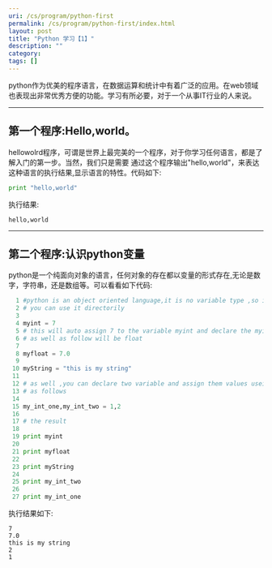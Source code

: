 ```yaml
---
uri: /cs/program/python-first
permalink: /cs/program/python-first/index.html
layout: post
title: "Python 学习【1】"
description: ""
category:
tags: []
---
```


python作为优美的程序语言，在数据运算和统计中有着广泛的应用。在web领域也表现出非常优秀方便的功能。学习有所必要，对于一个从事IT行业的人来说。<br/>

--------
## 第一个程序:Hello,world。

hellowolrd程序，可谓是世界上最完美的一个程序，对于你学习任何语言，都是了解入门的第一步。当然，我们只是需要
通过这个程序输出"hello,world"，来表达这种语言的执行结果,显示语言的特性。代码如下:

```python
print "hello,world"

```

执行结果:

```
hello,world

```
---------
## 第二个程序:认识python变量

python是一个纯面向对象的语言，任何对象的存在都以变量的形式存在,无论是数字，字符串，还是数组等。可以看看如下代码:

```python
  1 #python is an object oriented language,it is no variable type ,so if you define a variable
  2 # you can use it directorily
  3
  4 myint = 7
  5 # this will auto assign 7 to the variable myint and declare the myint as an int type
  6 # as well as follow will be float
  7
  8 myfloat = 7.0
  9
 10 myString = "this is my string"
 11
 12 # as well ,you can declare two variable and assign them values useing ","
 13 # as follows
 14
 15 my_int_one,my_int_two = 1,2
 16
 17 # the result
 18
 19 print myint
 20
 21 print myfloat
 22
 23 print myString
 24
 25 print my_int_two
 26
 27 print my_int_one
```
执行结果如下:

```
7
7.0
this is my string
2
1
```


